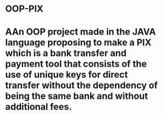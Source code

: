 # OOP-PIX
# AAn OOP project made in the JAVA language proposing to make a PIX which is a bank transfer and payment tool that consists of the use of unique keys for direct transfer without the dependency of being the same bank and without additional fees.
